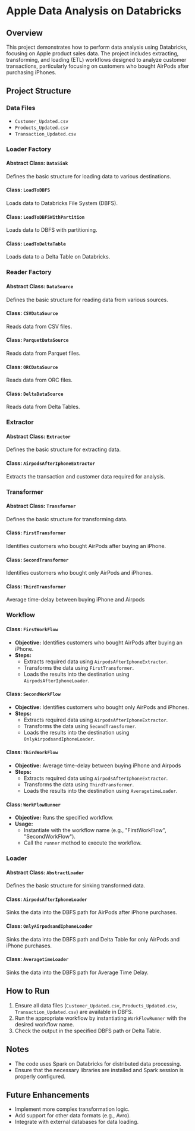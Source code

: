 
# Apple Data Analysis on Databricks

## Overview
This project demonstrates how to perform data analysis using Databricks, focusing on Apple product sales data. The project includes extracting, transforming, and loading (ETL) workflows designed to analyze customer transactions, particularly focusing on customers who bought AirPods after purchasing iPhones.

## Project Structure

### Data Files
- `Customer_Updated.csv`
- `Products_Updated.csv`
- `Transaction_Updated.csv`

### Loader Factory
#### Abstract Class: `DataSink`
Defines the basic structure for loading data to various destinations.

#### Class: `LoadToDBFS`
Loads data to Databricks File System (DBFS).

#### Class: `LoadToDBFSWithPartition`
Loads data to DBFS with partitioning.

#### Class: `LoadToDeltaTable`
Loads data to a Delta Table on Databricks.

### Reader Factory
#### Abstract Class: `DataSource`
Defines the basic structure for reading data from various sources.

#### Class: `CSVDataSource`
Reads data from CSV files.

#### Class: `ParquetDataSource`
Reads data from Parquet files.

#### Class: `ORCDataSource`
Reads data from ORC files.

#### Class: `DeltaDataSource`
Reads data from Delta Tables.

### Extractor
#### Abstract Class: `Extractor`
Defines the basic structure for extracting data.

#### Class: `AirpodsAfterIphoneExtractor`
Extracts the transaction and customer data required for analysis.

### Transformer
#### Abstract Class: `Transformer`
Defines the basic structure for transforming data.

#### Class: `FirstTransformer`
Identifies customers who bought AirPods after buying an iPhone.

#### Class: `SecondTransformer`
Identifies customers who bought only AirPods and iPhones.

#### Class: `ThirdTransformer`
Average time-delay between buying iPhone and Airpods

### Workflow
#### Class: `FirstWorkFlow`
- **Objective:** Identifies customers who bought AirPods after buying an iPhone.
- **Steps:** 
  - Extracts required data using `AirpodsAfterIphoneExtractor`.
  - Transforms the data using `FirstTransformer`.
  - Loads the results into the destination using `AirpodsAfterIphoneLoader`.

#### Class: `SecondWorkFlow`
- **Objective:** Identifies customers who bought only AirPods and iPhones.
- **Steps:** 
  - Extracts required data using `AirpodsAfterIphoneExtractor`.
  - Transforms the data using `SecondTransformer`.
  - Loads the results into the destination using `OnlyAirpodsandIphoneLoader`.

#### Class: `ThirdWorkFlow`
- **Objective:** Average time-delay between buying iPhone and Airpods
- **Steps:** 
  - Extracts required data using `AirpodsAfterIphoneExtractor`.
  - Transforms the data using `ThirdTransformer`.
  - Loads the results into the destination using `AveragetimeLoader`.

#### Class: `WorkFlowRunner`
- **Objective:** Runs the specified workflow.
- **Usage:** 
  - Instantiate with the workflow name (e.g., "FirstWorkFlow", "SecondWorkFlow").
  - Call the `runner` method to execute the workflow.

### Loader
#### Abstract Class: `AbstractLoader`
Defines the basic structure for sinking transformed data.

#### Class: `AirpodsAfterIphoneLoader`
Sinks the data into the DBFS path for AirPods after iPhone purchases.

#### Class: `OnlyAirpodsandIphoneLoader`
Sinks the data into the DBFS path and Delta Table for only AirPods and iPhone purchases.

#### Class: `AveragetimeLoader`
Sinks the data into the DBFS path for Average Time Delay.

## How to Run
1. Ensure all data files (`Customer_Updated.csv`, `Products_Updated.csv`, `Transaction_Updated.csv`) are available in DBFS.
2. Run the appropriate workflow by instantiating `WorkFlowRunner` with the desired workflow name.
3. Check the output in the specified DBFS path or Delta Table.

## Notes
- The code uses Spark on Databricks for distributed data processing.
- Ensure that the necessary libraries are installed and Spark session is properly configured.

## Future Enhancements
- Implement more complex transformation logic.
- Add support for other data formats (e.g., Avro).
- Integrate with external databases for data loading.
